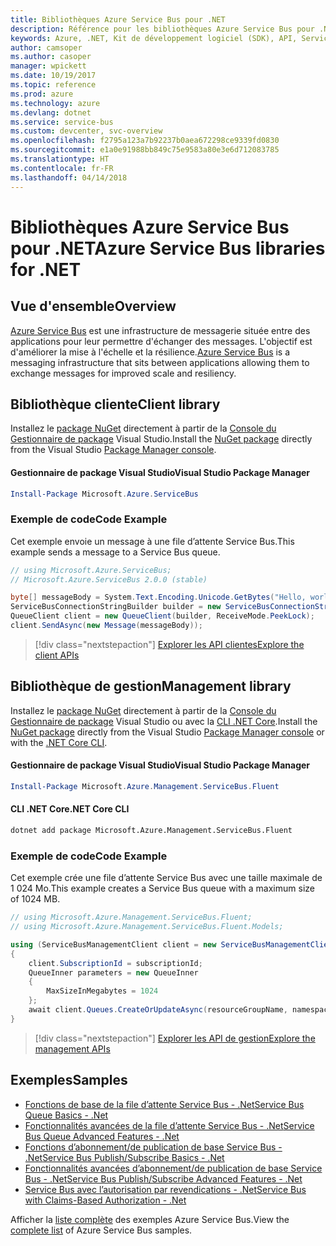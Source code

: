 ```yaml
---
title: Bibliothèques Azure Service Bus pour .NET
description: Référence pour les bibliothèques Azure Service Bus pour .NET
keywords: Azure, .NET, Kit de développement logiciel (SDK), API, Service Bus
author: camsoper
ms.author: casoper
manager: wpickett
ms.date: 10/19/2017
ms.topic: reference
ms.prod: azure
ms.technology: azure
ms.devlang: dotnet
ms.service: service-bus
ms.custom: devcenter, svc-overview
ms.openlocfilehash: f2795a123a7b92237b0aea672298ce9339fd0830
ms.sourcegitcommit: e1a0e91988bb849c75e9583a80e3e6d712083785
ms.translationtype: HT
ms.contentlocale: fr-FR
ms.lasthandoff: 04/14/2018
---
```

# <a name="azure-service-bus-libraries-for-net"></a><span data-ttu-id="cb4ff-104">Bibliothèques Azure Service Bus pour .NET</span><span class="sxs-lookup"><span data-stu-id="cb4ff-104">Azure Service Bus libraries for .NET</span></span>

## <a name="overview"></a><span data-ttu-id="cb4ff-105">Vue d'ensemble</span><span class="sxs-lookup"><span data-stu-id="cb4ff-105">Overview</span></span>

<span data-ttu-id="cb4ff-106">[Azure Service Bus](https://docs.microsoft.com/azure/service-bus-messaging/service-bus-messaging-overview) est une infrastructure de messagerie située entre des applications pour leur permettre d'échanger des messages. L'objectif est d'améliorer la mise à l'échelle et la résilience.</span><span class="sxs-lookup"><span data-stu-id="cb4ff-106">[Azure Service Bus](https://docs.microsoft.com/azure/service-bus-messaging/service-bus-messaging-overview) is a messaging infrastructure that sits between applications allowing them to exchange messages for improved scale and resiliency.</span></span>

## <a name="client-library"></a><span data-ttu-id="cb4ff-107">Bibliothèque cliente</span><span class="sxs-lookup"><span data-stu-id="cb4ff-107">Client library</span></span>

<span data-ttu-id="cb4ff-108">Installez le [package NuGet](https://www.nuget.org/packages/Microsoft.Azure.ServiceBus) directement à partir de la [Console du Gestionnaire de package][PackageManager] Visual Studio.</span><span class="sxs-lookup"><span data-stu-id="cb4ff-108">Install the [NuGet package](https://www.nuget.org/packages/Microsoft.Azure.ServiceBus) directly from the Visual Studio [Package Manager console][PackageManager].</span></span>

#### <a name="visual-studio-package-manager"></a><span data-ttu-id="cb4ff-109">Gestionnaire de package Visual Studio</span><span class="sxs-lookup"><span data-stu-id="cb4ff-109">Visual Studio Package Manager</span></span>

```powershell
Install-Package Microsoft.Azure.ServiceBus
```

### <a name="code-example"></a><span data-ttu-id="cb4ff-110">Exemple de code</span><span class="sxs-lookup"><span data-stu-id="cb4ff-110">Code Example</span></span>

<span data-ttu-id="cb4ff-111">Cet exemple envoie un message à une file d’attente Service Bus.</span><span class="sxs-lookup"><span data-stu-id="cb4ff-111">This example sends a message to a Service Bus queue.</span></span>

```csharp
// using Microsoft.Azure.ServiceBus;
// Microsoft.Azure.ServiceBus 2.0.0 (stable)

byte[] messageBody = System.Text.Encoding.Unicode.GetBytes("Hello, world!");
ServiceBusConnectionStringBuilder builder = new ServiceBusConnectionStringBuilder(connectionString);
QueueClient client = new QueueClient(builder, ReceiveMode.PeekLock);
client.SendAsync(new Message(messageBody));
```

> [!div class="nextstepaction"]
> [<span data-ttu-id="cb4ff-112">Explorer les API clientes</span><span class="sxs-lookup"><span data-stu-id="cb4ff-112">Explore the client APIs</span></span>](/dotnet/api/overview/azure/servicebus/client)


## <a name="management-library"></a><span data-ttu-id="cb4ff-113">Bibliothèque de gestion</span><span class="sxs-lookup"><span data-stu-id="cb4ff-113">Management library</span></span>

<span data-ttu-id="cb4ff-114">Installez le [package NuGet](https://www.nuget.org/packages/Microsoft.Azure.Management.ServiceBus.Fluent) directement à partir de la [Console du Gestionnaire de package][PackageManager] Visual Studio ou avec la [CLI .NET Core][DotNetCLI].</span><span class="sxs-lookup"><span data-stu-id="cb4ff-114">Install the [NuGet package](https://www.nuget.org/packages/Microsoft.Azure.Management.ServiceBus.Fluent) directly from the Visual Studio [Package Manager console][PackageManager] or with the [.NET Core CLI][DotNetCLI].</span></span>

#### <a name="visual-studio-package-manager"></a><span data-ttu-id="cb4ff-115">Gestionnaire de package Visual Studio</span><span class="sxs-lookup"><span data-stu-id="cb4ff-115">Visual Studio Package Manager</span></span>

```powershell
Install-Package Microsoft.Azure.Management.ServiceBus.Fluent
```

#### <a name="net-core-cli"></a><span data-ttu-id="cb4ff-116">CLI .NET Core</span><span class="sxs-lookup"><span data-stu-id="cb4ff-116">.NET Core CLI</span></span>

```bash
dotnet add package Microsoft.Azure.Management.ServiceBus.Fluent
```

### <a name="code-example"></a><span data-ttu-id="cb4ff-117">Exemple de code</span><span class="sxs-lookup"><span data-stu-id="cb4ff-117">Code Example</span></span>

<span data-ttu-id="cb4ff-118">Cet exemple crée une file d’attente Service Bus avec une taille maximale de 1 024 Mo.</span><span class="sxs-lookup"><span data-stu-id="cb4ff-118">This example creates a Service Bus queue with a maximum size of 1024 MB.</span></span>

```csharp
// using Microsoft.Azure.Management.ServiceBus.Fluent;
// using Microsoft.Azure.Management.ServiceBus.Fluent.Models;

using (ServiceBusManagementClient client = new ServiceBusManagementClient(credentials))
{
    client.SubscriptionId = subscriptionId;
    QueueInner parameters = new QueueInner
    {
        MaxSizeInMegabytes = 1024
    };
    await client.Queues.CreateOrUpdateAsync(resourceGroupName, namespaceName, queueName, parameters);
}
```

> [!div class="nextstepaction"]
> [<span data-ttu-id="cb4ff-119">Explorer les API de gestion</span><span class="sxs-lookup"><span data-stu-id="cb4ff-119">Explore the management APIs</span></span>](/dotnet/api/overview/azure/servicebus/management)

## <a name="samples"></a><span data-ttu-id="cb4ff-120">Exemples</span><span class="sxs-lookup"><span data-stu-id="cb4ff-120">Samples</span></span>

- [<span data-ttu-id="cb4ff-121">Fonctions de base de la file d’attente Service Bus - .Net</span><span class="sxs-lookup"><span data-stu-id="cb4ff-121">Service Bus Queue Basics - .Net</span></span>](https://azure.microsoft.com/resources/samples/service-bus-dotnet-manage-queue-with-basic-features/)
- [<span data-ttu-id="cb4ff-122">Fonctionnalités avancées de la file d’attente Service Bus - .Net</span><span class="sxs-lookup"><span data-stu-id="cb4ff-122">Service Bus Queue Advanced Features - .Net</span></span>](https://azure.microsoft.com/resources/samples/service-bus-dotnet-manage-queue-with-advanced-features/)
- [<span data-ttu-id="cb4ff-123">Fonctions d’abonnement/de publication de base Service Bus - .Net</span><span class="sxs-lookup"><span data-stu-id="cb4ff-123">Service Bus Publish/Subscribe Basics - .Net</span></span>](https://azure.microsoft.com/resources/samples/service-bus-dotnet-manage-publish-subscribe-with-basic-features/)
- [<span data-ttu-id="cb4ff-124">Fonctionnalités avancées d’abonnement/de publication de base Service Bus - .Net</span><span class="sxs-lookup"><span data-stu-id="cb4ff-124">Service Bus Publish/Subscribe Advanced Features - .Net</span></span>](https://azure.microsoft.com/resources/samples/service-bus-dotnet-manage-publish-subscribe-with-advanced-features/)
- [<span data-ttu-id="cb4ff-125">Service Bus avec l’autorisation par revendications - .Net</span><span class="sxs-lookup"><span data-stu-id="cb4ff-125">Service Bus with Claims-Based Authorization - .Net</span></span>](https://azure.microsoft.com/resources/samples/service-bus-dotnet-manage-with-claims-based-authorization/)

<span data-ttu-id="cb4ff-126">Afficher la [liste complète](https://azure.microsoft.com/resources/samples/?term=service+bus) des exemples Azure Service Bus.</span><span class="sxs-lookup"><span data-stu-id="cb4ff-126">View the [complete list](https://azure.microsoft.com/resources/samples/?term=service+bus) of Azure Service Bus samples.</span></span>


[PackageManager]: https://docs.microsoft.com/nuget/tools/package-manager-console
[DotNetCLI]: https://docs.microsoft.com/dotnet/core/tools/dotnet-add-package

